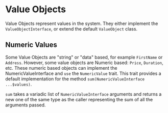 Value Objects
==============

Value Objects represent values in the system. They either implement the `ValueObjectInterface`, or extend the
default `ValueObject` class.

Numeric Values
---------------

Some Value Objects are "string" or "data" based, for example `FirstName` or `Address`. However, some value objects
are Numeric based: `Price`, `Duration`, etc. These numeric based objects can implement the NumericValueInterface and
`use` the `NumericValue` trait. This trait provides a default implementation for the method `sum(NumericValueInterface ...$values)`.

`sum` takes a variadic list of `NumericValueInterface` arguments and returns a new one of the same type as the caller
representing the sum of all the arguments passed.
